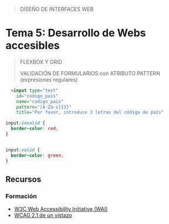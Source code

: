 > DISEÑO DE INTERFACES WEB

# Tema 5: Desarrollo de Webs accesibles

> FLEXBOX Y GRID
> 
> VALIDACIÓN DE FORMULARIOS con ATRIBUTO PATTERN (expresiones regulares)

```html
  <input type="text"
    id="codigo_pais"
    name="codigo_pais"
    pattern="[A-Za-z]{3}" 
    title="Por favor, introduce 3 letras del código de país"
```

```css
input:invalid {
  border-color: red;
}


input:valid {
  border-color: green;
}
```


## Recursos

### Formación

- [W3C Web Accessibility Initiative (WAI)](https://www.w3.org/WAI/design-develop/es)
- [WCAG 2.1 de un vistazo](https://www.w3.org/WAI/standards-guidelines/wcag/glance/es)

